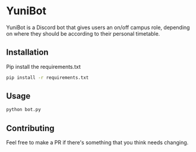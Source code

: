 # YuniBot

YuniBot is a Discord bot that gives users an on/off campus role, depending on where they should be according to their personal timetable.

## Installation

Pip install the requirements.txt

```bash
pip install -r requirements.txt
```

## Usage

```bash
python bot.py
```

## Contributing
Feel free to make a PR if there's something that you think needs changing.
